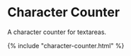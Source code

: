# Character Counter

A character counter for textareas.

<div class="example">
  <div class="scale-wrapper">
    <div class="scale">{% include "character-counter.html" %}</div>
  </div>
</div>